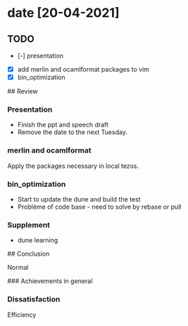 # date [20-04-2021]

## TODO

- [-] presentation
- [x] add merlin and ocamlformat packages to vim
- [x] bin_optimization

## Review

### Presentation

- Finish the ppt and speech draft
- Remove the date to the next Tuesday.

### merlin and ocamlformat

Apply the packages necessary in local tezos.

### bin_optimization

- Start to update the dune and build the test
- Problème of code base - need to solve by rebase or pull

### Supplement

- dune learning

## Conclusion

Normal

### Achievements in general


### Dissatisfaction

Efficiency

